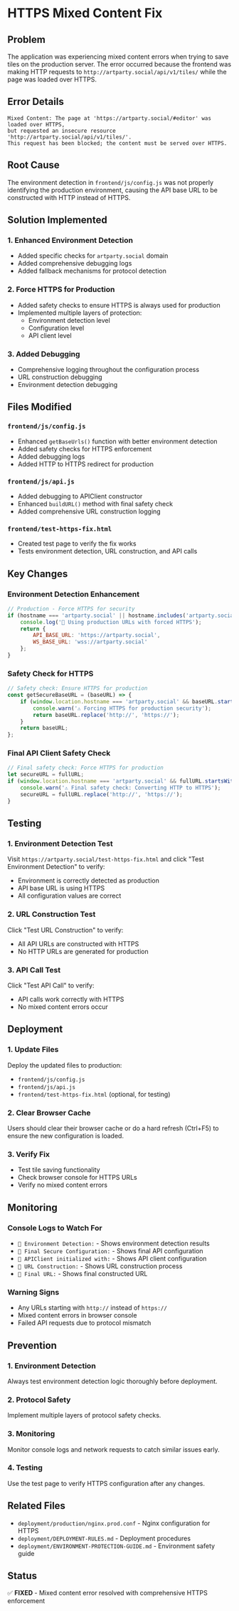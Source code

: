 # HTTPS Mixed Content Fix

## Problem
The application was experiencing mixed content errors when trying to save tiles on the production server. The error occurred because the frontend was making HTTP requests to `http://artparty.social/api/v1/tiles/` while the page was loaded over HTTPS.

## Error Details
```
Mixed Content: The page at 'https://artparty.social/#editor' was loaded over HTTPS, 
but requested an insecure resource 'http://artparty.social/api/v1/tiles/'. 
This request has been blocked; the content must be served over HTTPS.
```

## Root Cause
The environment detection in `frontend/js/config.js` was not properly identifying the production environment, causing the API base URL to be constructed with HTTP instead of HTTPS.

## Solution Implemented

### 1. Enhanced Environment Detection
- Added specific checks for `artparty.social` domain
- Added comprehensive debugging logs
- Added fallback mechanisms for protocol detection

### 2. Force HTTPS for Production
- Added safety checks to ensure HTTPS is always used for production
- Implemented multiple layers of protection:
  - Environment detection level
  - Configuration level
  - API client level

### 3. Added Debugging
- Comprehensive logging throughout the configuration process
- URL construction debugging
- Environment detection debugging

## Files Modified

### `frontend/js/config.js`
- Enhanced `getBaseUrls()` function with better environment detection
- Added safety checks for HTTPS enforcement
- Added debugging logs
- Added HTTP to HTTPS redirect for production

### `frontend/js/api.js`
- Added debugging to APIClient constructor
- Enhanced `buildURL()` method with final safety check
- Added comprehensive URL construction logging

### `frontend/test-https-fix.html`
- Created test page to verify the fix works
- Tests environment detection, URL construction, and API calls

## Key Changes

### Environment Detection Enhancement
```javascript
// Production - Force HTTPS for security
if (hostname === 'artparty.social' || hostname.includes('artparty.social')) {
    console.log('🔧 Using production URLs with forced HTTPS');
    return {
        API_BASE_URL: 'https://artparty.social',
        WS_BASE_URL: 'wss://artparty.social'
    };
}
```

### Safety Check for HTTPS
```javascript
// Safety check: Ensure HTTPS for production
const getSecureBaseURL = (baseURL) => {
    if (window.location.hostname === 'artparty.social' && baseURL.startsWith('http://')) {
        console.warn('⚠️ Forcing HTTPS for production security');
        return baseURL.replace('http://', 'https://');
    }
    return baseURL;
};
```

### Final API Client Safety Check
```javascript
// Final safety check: Force HTTPS for production
let secureURL = fullURL;
if (window.location.hostname === 'artparty.social' && fullURL.startsWith('http://')) {
    console.warn('⚠️ Final safety check: Converting HTTP to HTTPS');
    secureURL = fullURL.replace('http://', 'https://');
}
```

## Testing

### 1. Environment Detection Test
Visit `https://artparty.social/test-https-fix.html` and click "Test Environment Detection" to verify:
- Environment is correctly detected as production
- API base URL is using HTTPS
- All configuration values are correct

### 2. URL Construction Test
Click "Test URL Construction" to verify:
- All API URLs are constructed with HTTPS
- No HTTP URLs are generated for production

### 3. API Call Test
Click "Test API Call" to verify:
- API calls work correctly with HTTPS
- No mixed content errors occur

## Deployment

### 1. Update Files
Deploy the updated files to production:
- `frontend/js/config.js`
- `frontend/js/api.js`
- `frontend/test-https-fix.html` (optional, for testing)

### 2. Clear Browser Cache
Users should clear their browser cache or do a hard refresh (Ctrl+F5) to ensure the new configuration is loaded.

### 3. Verify Fix
- Test tile saving functionality
- Check browser console for HTTPS URLs
- Verify no mixed content errors

## Monitoring

### Console Logs to Watch For
- `🔧 Environment Detection:` - Shows environment detection results
- `🔧 Final Secure Configuration:` - Shows final API configuration
- `🔧 APIClient initialized with:` - Shows API client configuration
- `🔧 URL Construction:` - Shows URL construction process
- `🔧 Final URL:` - Shows final constructed URL

### Warning Signs
- Any URLs starting with `http://` instead of `https://`
- Mixed content errors in browser console
- Failed API requests due to protocol mismatch

## Prevention

### 1. Environment Detection
Always test environment detection logic thoroughly before deployment.

### 2. Protocol Safety
Implement multiple layers of protocol safety checks.

### 3. Monitoring
Monitor console logs and network requests to catch similar issues early.

### 4. Testing
Use the test page to verify HTTPS configuration after any changes.

## Related Files
- `deployment/production/nginx.prod.conf` - Nginx configuration for HTTPS
- `deployment/DEPLOYMENT-RULES.md` - Deployment procedures
- `deployment/ENVIRONMENT-PROTECTION-GUIDE.md` - Environment safety guide

## Status
✅ **FIXED** - Mixed content error resolved with comprehensive HTTPS enforcement 